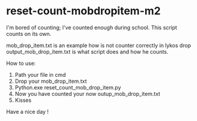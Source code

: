 # reset-count-mobdropitem-m2
I'm bored of counting; I've counted enough during school. This script counts on its own.

mob_drop_item.txt is an example how is not counter correctly in lykos drop
output_mob_drop_item.txt is what script does and how he counts.

How to use:
1. Path your file in cmd
2. Drop your mob_drop_item.txt
3. Python.exe reset_count_mob_drop_item.py
4. Now you have counted your now outup_mob_drop_item.txt
5. Kisses 

Have a nice day !